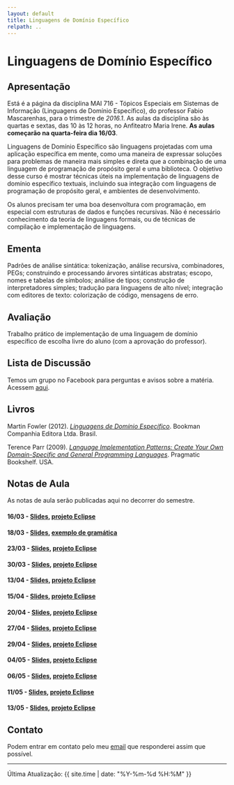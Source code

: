 ```yaml
---
layout: default
title: Linguagens de Domínio Específico
relpath: ..
---
```


Linguagens de Domínio Específico
================================

Apresentação
------------

Está é a página da disciplina MAI 716 - Tópicos Especiais em Sistemas
de Informação (Linguagens de Domínio Específico), do professor
Fabio Mascarenhas, para o trimestre de *2016.1*. As aulas da disciplina são
às quartas e sextas, das 10 às 12 horas, no Anfiteatro Maria Irene.
**As aulas começarão na quarta-feira dia 16/03**.

Linguagens de Domínio Específico são linguagens projetadas com uma
aplicação específica em mente, como uma maneira de expressar
soluções para problemas de maneira mais simples e direta que a
combinação de uma linguagem de programação de propósito geral e
uma biblioteca. O objetivo desse curso é mostrar técnicas úteis
na implementação de linguagens de domínio específico textuais,
incluindo sua integração com linguagens de programação de propósito
geral, e ambientes de desenvolvimento.

Os alunos precisam ter uma boa desenvoltura com programação, em especial com
estruturas de dados e funções recursivas. Não é necessário conhecimento da teoria
de linguagens formais, ou de técnicas de compilação e implementação de linguagens.

Ementa
------

Padrões de análise sintática: tokenização, análise recursiva, combinadores,
PEGs; construindo e processando árvores sintáticas abstratas; escopo, nomes
e tabelas de símbolos; análise de tipos; construção de interpretadores
simples; tradução para linguagens de alto nível; integração com editores
de texto: colorização de código, mensagens de erro.

Avaliação
---------

Trabalho prático de implementação de uma linguagem de domínio específico
de escolha livre do aluno (com a aprovação do professor). 

Lista de Discussão
------------------

Temos um grupo no Facebook para perguntas e avisos sobre a matéria.
Acessem [aqui](https://www.facebook.com/groups/dslufrj).

Livros
------

Martin Fowler (2012). [*Linguagens de Domínio Específico*](http://www.buscape.com.br/dsl-linguagens-especificas-de-dominio-martin-fowler-8540702126).
Bookman Companhia Editora Ltda. Brasil.

Terence Parr (2009). [*Language Implementation Patterns: Create Your Own Domain-Specific and General Programming Languages*](http://www.buscape.com.br/language-implementation-patterns-create-your-own-domain-specific-and-general-programming-languages-pragmatic-programmers-terence-parr-193435645x?pos=0). Pragmatic Bookshelf. USA.

Notas de Aula
-------------

As notas de aula serão publicadas aqui no decorrer do semestre.

#### 16/03 - [Slides](Aula01.pdf), [projeto Eclipse](SegurancaGotica.zip)
#### 18/03 - [Slides](Aula02.pdf), [exemplo de gramática](gramatica_statemachine.txt)
#### 23/03 - [Slides](Aula03.pdf), [projeto Eclipse](SegurancaGotica2303.zip)
#### 30/03 - [Slides](Aula04.pdf), [projeto Eclipse](SegurancaGotica3003.zip)
#### 13/04 - [Slides](Aula05.pdf), [projeto Eclipse](SegurancaGotica1304.zip)
#### 15/04 - [Slides](Aula06.pdf), [projeto Eclipse](SegurancaGotica1504.zip)
#### 20/04 - [Slides](Aula07.pdf), [projeto Eclipse](SegurancaGotica2004.zip)
#### 27/04 - [Slides](Aula08.pdf), [projeto Eclipse](SegurancaGotica2704.zip)
#### 29/04 - [Slides](Aula09.pdf), [projeto Eclipse](SegurancaGotica2904.zip)
#### 04/05 - [Slides](Aula10.pdf), [projeto Eclipse](SegurancaGotica0405.zip)
#### 06/05 - [Slides](Aula11.pdf), [projeto Eclipse](SegurancaGotica0605.zip)
#### 11/05 - [Slides](Aula12.pdf), [projeto Eclipse](SegurancaGotica1105.zip)
#### 13/05 - [Slides](Aula13.pdf), [projeto Eclipse](SegurancaGotica1305.zip)

Contato
-------

Podem entrar em contato pelo meu [email](mailto:mascarenhas@ufrj.br) que
responderei assim que possível. 

* * * * *

Última Atualização: {{ site.time | date: "%Y-%m-%d %H:%M" }}
